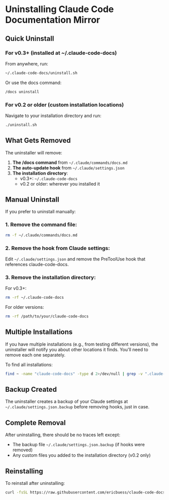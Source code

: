 # Uninstalling Claude Code Documentation Mirror

## Quick Uninstall

### For v0.3+ (installed at ~/.claude-code-docs)

From anywhere, run:
```bash
~/.claude-code-docs/uninstall.sh
```

Or use the docs command:
```bash
/docs uninstall
```

### For v0.2 or older (custom installation locations)

Navigate to your installation directory and run:
```bash
./uninstall.sh
```

## What Gets Removed

The uninstaller will remove:

1. **The /docs command** from `~/.claude/commands/docs.md`
2. **The auto-update hook** from `~/.claude/settings.json`
3. **The installation directory**:
   - v0.3+: `~/.claude-code-docs`
   - v0.2 or older: wherever you installed it

## Manual Uninstall

If you prefer to uninstall manually:

### 1. Remove the command file:
```bash
rm -f ~/.claude/commands/docs.md
```

### 2. Remove the hook from Claude settings:
Edit `~/.claude/settings.json` and remove the PreToolUse hook that references claude-code-docs.

### 3. Remove the installation directory:

For v0.3+:
```bash
rm -rf ~/.claude-code-docs
```

For older versions:
```bash
rm -rf /path/to/your/claude-code-docs
```

## Multiple Installations

If you have multiple installations (e.g., from testing different versions), the uninstaller will notify you about other locations it finds. You'll need to remove each one separately.

To find all installations:
```bash
find ~ -name "claude-code-docs" -type d 2>/dev/null | grep -v ".claude-code-docs"
```

## Backup Created

The uninstaller creates a backup of your Claude settings at `~/.claude/settings.json.backup` before removing hooks, just in case.

## Complete Removal

After uninstalling, there should be no traces left except:
- The backup file `~/.claude/settings.json.backup` (if hooks were removed)
- Any custom files you added to the installation directory (v0.2 only)

## Reinstalling

To reinstall after uninstalling:
```bash
curl -fsSL https://raw.githubusercontent.com/ericbuess/claude-code-docs/main/install.sh | bash
```